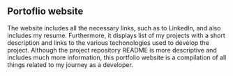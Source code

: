 ## Portoflio website 

The website includes all the necessary links, such as to LinkedIn, and also includes my resume. Furthermore, it displays list of my projects with a short description and links to the various techonologies used to develop the project. Although the project repository README is more descriptive and includes much more information, this portfolio website is a compilation of all things related to my journey as a developer. 
